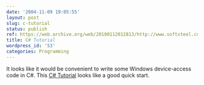 ```yaml
---
date: '2004-11-09 19:05:55'
layout: post
slug: c-tutorial
status: publish
ref: https://web.archive.org/web/20100112012813/http://www.softsteel.co.uk/tutorials/cSharp/contents.html
title: C# Tutorial
wordpress_id: '53'
categories: Programming
---
```


It looks like it would be convenient to write some Windows device-access code in C#.  This [C# Tutorial](https://web.archive.org/web/20100112012813/http://www.softsteel.co.uk/tutorials/cSharp/contents.html) looks like a good quick start.

